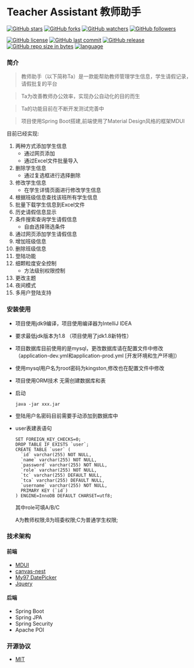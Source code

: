 # Teacher Assistant 教师助手
[![GitHub stars](https://img.shields.io/github/stars/itning/Ta.svg?style=social&label=Stars)]()
[![GitHub forks](https://img.shields.io/github/forks/itning/Ta.svg?style=social&label=Fork)]()
[![GitHub watchers](https://img.shields.io/github/watchers/itning/Ta.svg?style=social&label=Watch)]()
[![GitHub followers](https://img.shields.io/github/followers/itning.svg?style=social&label=Follow)]()

[![GitHub license](https://img.shields.io/github/license/itning/Ta.svg)](https://github.com/itning/Ta/blob/master/LICENSE)
[![GitHub last commit](https://img.shields.io/github/last-commit/itning/Ta.svg)]()
[![GitHub release](https://img.shields.io/github/release/itning/Ta.svg)]()
[![GitHub repo size in bytes](https://img.shields.io/github/repo-size/itning/Ta.svg)]()
[![language](https://img.shields.io/badge/language-JAVA-orange.svg)]()


### 简介
> 教师助手（以下简称Ta）是一款能帮助教师管理学生信息，学生请假记录，请假批复的平台

> Ta为改善教师办公效率，实现办公自动化的目的而生

> Ta的功能目前在不断开发测试完善中

> 项目使用Spring Boot搭建,前端使用了Material Design风格的框架MDUI

目前已经实现:

1. 两种方式添加学生信息
     - 通过网页添加
     - 通过Excel文件批量导入
2. 删除学生信息
     - 通过复选框进行选择删除
3. 修改学生信息
     - 在学生详情页面进行修改学生信息
4. 根据班级信息查找该班所有学生信息
5. 批量下载学生信息到Excel文件
6. 历史请假信息显示
7. 条件搜索查询学生请假信息
     - 自由选择筛选条件
8. 通过网页添加学生请假信息
9. 增加班级信息
10. 删除班级信息
11. 登陆功能
12. 细颗粒度安全控制
    - 方法级别权限控制
13. 更改主题
14. 夜间模式
15. 多用户登陆支持

### 安装使用
- 项目使用jdk9编译，项目使用编译器为IntelliJ IDEA
- 要求最低jdk版本为1.8 （项目使用了jdk1.8新特性）
- 项目数据库目前使用的是mysql，更改数据库请在配置文件中修改（application-dev.yml和application-prod.yml [开发环境和生产环境]）
- 使用mysql用户名为root密码为kingston,修改也在配置文件中修改
- 项目使用ORM技术 无需创建数据库和表
- 启动
    ```
    java -jar xxx.jar
    ```
- 登陆用户名密码目前需要手动添加到数据库中
- user表建表语句
    ```
    SET FOREIGN_KEY_CHECKS=0;
    DROP TABLE IF EXISTS `user`;
    CREATE TABLE `user` (
      `id` varchar(255) NOT NULL,
      `name` varchar(255) NOT NULL,
      `password` varchar(255) NOT NULL,
      `role` varchar(255) NOT NULL,
      `tc` varchar(255) DEFAULT NULL,
      `tca` varchar(255) DEFAULT NULL,
      `username` varchar(255) NOT NULL,
      PRIMARY KEY (`id`)
    ) ENGINE=InnoDB DEFAULT CHARSET=utf8;
    ```
    其中role可填A/B/C 
    
    A为教师权限;B为班委权限;C为普通学生权限;
### 技术架构
#### 前端
- [MDUI](https://www.mdui.org/)
- [canvas-nest](https://github.com/hustcc/canvas-nest.js)
- [My97 DatePicker](http://www.my97.net/index.asp)
- [Jquery](https://jquery.org/)
#### 后端
- Spring Boot
- Spring JPA
- Spring Security
- Apache POI
### 开源协议
- [MIT](https://github.com/itning/Ta/blob/master/LICENSE)